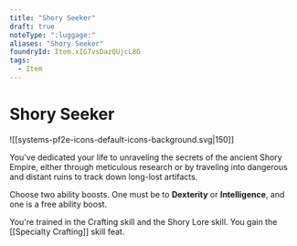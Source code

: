 ```yaml
---
title: "Shory Seeker"
draft: true
noteType: ":luggage:"
aliases: "Shory Seeker"
foundryId: Item.xIG7vsDazQUjcL8G
tags:
  - Item
---
```


# Shory Seeker
![[systems-pf2e-icons-default-icons-background.svg|150]]

You've dedicated your life to unraveling the secrets of the ancient Shory Empire, either through meticulous research or by traveling into dangerous and distant ruins to track down long-lost artifacts.

Choose two ability boosts. One must be to **Dexterity** or **Intelligence**, and one is a free ability boost.

You're trained in the Crafting skill and the Shory Lore skill. You gain the [[Specialty Crafting]] skill feat.
